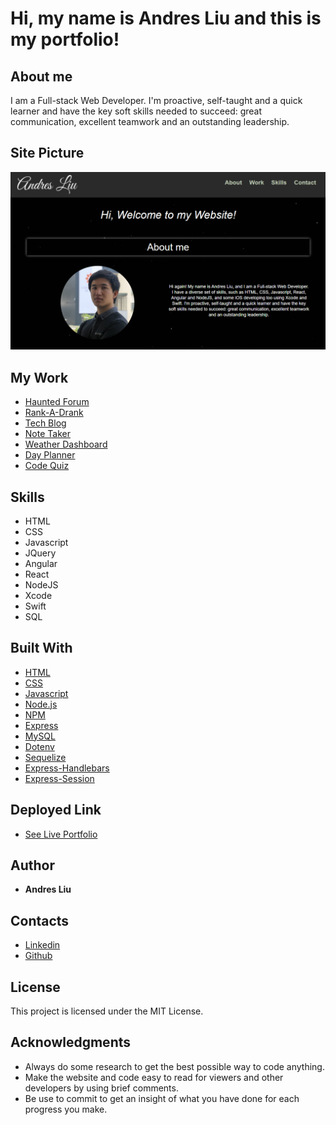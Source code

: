 # Hi, my name is Andres Liu and this is my portfolio!

## About me

I am a Full-stack Web Developer. I'm proactive, self-taught and a quick learner and have the key soft skills needed to succeed: great communication, excellent teamwork and an outstanding leadership.

## Site Picture

![Portfolio](./assets/images/site-img.PNG)

## My Work

* [Haunted Forum](https://github.com/andresliu22/haunted-forum/)
* [Rank-A-Drank](https://andresliu22.github.io/rank-a-drank/)
* [Tech Blog](https://github.com/andresliu22/tech-blog/)
* [Note Taker](https://github.com/andresliu22/note-taker/)
* [Weather Dashboard](https://andresliu22.github.io/weather-dashboard/)
* [Day Planner](https://andresliu22.github.io/day-planner/)
* [Code Quiz](https://andresliu22.github.io/code-quiz/)

## Skills

* HTML
* CSS
* Javascript
* JQuery
* Angular
* React
* NodeJS
* Xcode
* Swift
* SQL

## Built With

* [HTML](https://developer.mozilla.org/en-US/docs/Web/HTML)
* [CSS](https://developer.mozilla.org/en-US/docs/Web/CSS)
* [Javascript](https://developer.mozilla.org/en-US/docs/Web/javascript)
* [Node.js](https://nodejs.org/en/)
* [NPM](https://docs.npmjs.com/)
* [Express](https://expressjs.com/)
* [MySQL](https://www.mysql.com/)
* [Dotenv](https://www.npmjs.com/package/dotenv)
* [Sequelize](https://sequelize.org/)
* [Express-Handlebars](https://www.npmjs.com/package/express-handlebars)
* [Express-Session](https://www.npmjs.com/package/express-session)

## Deployed Link

* [See Live Portfolio](https://andresliu-updated-portfolio.herokuapp.com/)

## Author

* **Andres Liu** 

## Contacts

* [Linkedin](https://www.linkedin.com/in/andresliu22)
* [Github](https://github.com/andresliu22)

## License

This project is licensed under the MIT License.

## Acknowledgments

* Always do some research to get the best possible way to code anything.
* Make the website and code easy to read for viewers and other developers by using brief comments.
* Be use to commit to get an insight of what you have done for each progress you make.